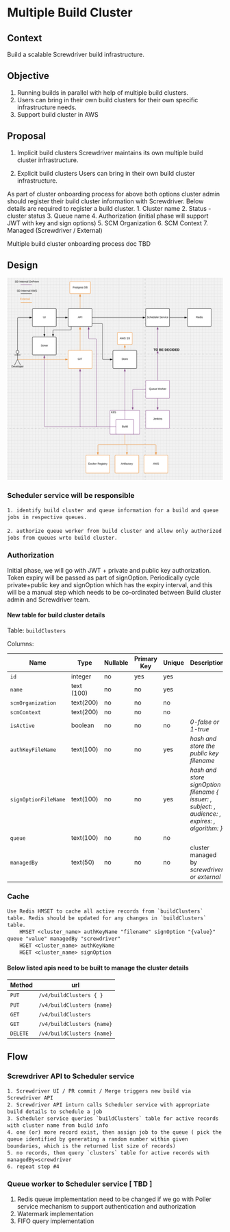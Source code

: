 # Multiple Build Cluster 

## Context

Build a scalable Screwdriver build infrastructure. 

## Objective 

1. Running builds in parallel with help of multiple build clusters.
2. Users can bring in their own build clusters for their own specific infrastructure needs.
3. Support build cluster in AWS

## Proposal

1. Implicit build clusters
	Screwdriver maintains its own multiple build cluster infrastructure.

2. Explicit build clusters
	Users can bring in their own build cluster infrastructure. 

As part of cluster onboarding process for above both options cluster admin should register their build cluster information with Screwdriver. Below details are required to register a build cluster.
	1. Cluster name
	2. Status - cluster status
	3. Queue name
	4. Authorization (initial phase will support JWT with key and sign options)
	5. SCM Organization
	6. SCM Context
	7. Managed (Screwdriver / External) 

Multiple build cluster onboarding process doc 
	TBD

## Design

![build-clusters.png](./diagrams/build-clusters-design.png)

### Scheduler service will be responsible 
	1. identify build cluster and queue information for a build and queue jobs in respective queues.

	2. authorize queue worker from build cluster and allow only authorized jobs from queues wrto build cluster.

### Authorization
Initial phase, we will go with JWT + private and public key authorization. Token expiry will be passed as part of signOption. Periodically cycle private+public key and signOption which has the expiry interval, and this will be a manual step which needs to be co-ordinated between Build cluster admin and Screwdriver team.

#### New table for build cluster details
Table: `buildClusters`

Columns:

| Name | Type | Nullable | Primary Key | Unique | Description
| --- | --- | --- | --- | --- | --- |
| `id` | integer | no | yes | yes | |
| `name` | text (100) | no | no | yes | |
| `scmOrganization` | text(200) | no | no | no | |
| `scmContext` | text(200) | no | no | no | |
| `isActive` | boolean | no | no | no | *0-false or 1-true* |
| `authKeyFileName` | text(100) | no | no | yes | *hash and store the public key filename* |
| `signOptionFileName` | text(100) | no | no | yes | *hash and store signOption filename { issuer: , subject: , audience: , expires: , algorithm: }* |
| `queue` | text(100) | no | no | no | |
| `managedBy` | text(50) | no | no | no | cluster managed by *screwdriver or external* |


### Cache 
	Use Redis HMSET to cache all active records from `buildClusters` table. Redis should be updated for any changes in `buildClusters` table.
		HMSET <cluster_name> authKeyName "filename" signOption "{value}" queue "value" managedBy "screwdriver"
		HGET <cluster_name> authKeyName
		HGET <cluster_name> signOption

#### Below listed apis need to be built to manage the cluster details

| Method | url |
| --- | --- |
| `PUT` | ` /v4/buildClusters { } ` |
| `PUT` | `	/v4/buildClusters {name} ` |
| `GET` | `	/v4/buildClusters ` |
| `GET` | `	/v4/buildClusters {name} ` |
| `DELETE` | ` /v4/buildClusters {name} ` |


## Flow
### Screwdriver API to Scheduler service

	1. Screwdriver UI / PR commit / Merge triggers new build via Screwdriver API
	2. Screwdriver API inturn calls Scheduler service with appropriate build details to schedule a job
	3. Scheduler service queries `buildClusters` table for active records with cluster name from build info
	4. one (or) more record exist, then assign job to the queue ( pick the queue identified by generating a random number within given boundaries, which is the returned list size of records)
	5. no records, then query `clusters` table for active records with managedBy=screwdriver
	6. repeat step #4

### Queue worker to Scheduler service [ TBD ] 

1. Redis queue implementation need to be changed if we go with Poller service mechanism to support authentication and authorization
2. Watermark implementation
3. FIFO query implementation
